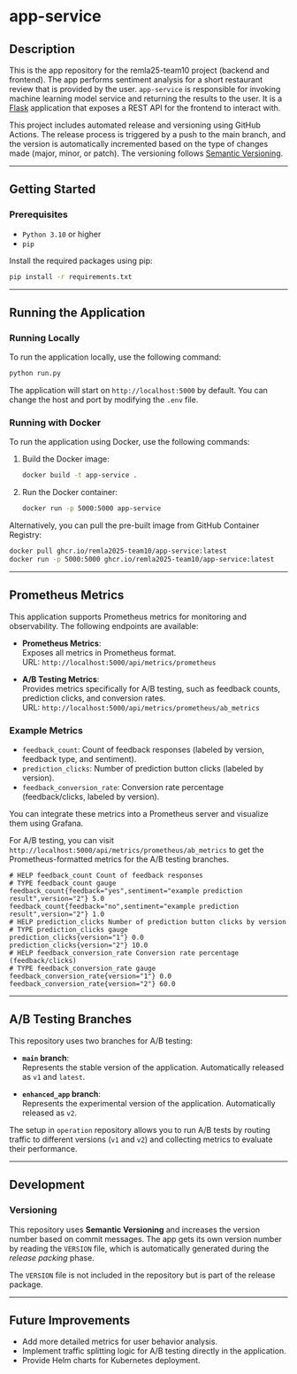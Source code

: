 # app-service

## Description

This is the app repository for the remla25-team10 project (backend and frontend). The app performs sentiment analysis for a short restaurant review that is provided by the user. `app-service` is responsible for invoking machine learning model service and returning the results to the user. It is a [Flask](https://flask.palletsprojects.com/en/stable/) application that exposes a REST API for the frontend to interact with.

This project includes automated release and versioning using GitHub Actions. The release process is triggered by a push to the main branch, and the version is automatically incremented based on the type of changes made (major, minor, or patch). The versioning follows [Semantic Versioning](https://semver.org/).

---

## Getting Started

### Prerequisites

- `Python 3.10` or higher
- `pip`

Install the required packages using pip:

```bash
pip install -r requirements.txt
```

---

## Running the Application

### Running Locally

To run the application locally, use the following command:

```bash
python run.py
```

The application will start on `http://localhost:5000` by default. You can change the host and port by modifying the `.env` file.

### Running with Docker

To run the application using Docker, use the following commands:

1. Build the Docker image:
   ```bash
   docker build -t app-service .
   ```

2. Run the Docker container:
   ```bash
   docker run -p 5000:5000 app-service
   ```

Alternatively, you can pull the pre-built image from GitHub Container Registry:

```bash
docker pull ghcr.io/remla2025-team10/app-service:latest
docker run -p 5000:5000 ghcr.io/remla2025-team10/app-service:latest
```

---

## Prometheus Metrics

This application supports Prometheus metrics for monitoring and observability. The following endpoints are available:

- **Prometheus Metrics**:  
  Exposes all metrics in Prometheus format.  
  URL: `http://localhost:5000/api/metrics/prometheus`

- **A/B Testing Metrics**:  
  Provides metrics specifically for A/B testing, such as feedback counts, prediction clicks, and conversion rates.  
  URL: `http://localhost:5000/api/metrics/prometheus/ab_metrics`

### Example Metrics

- `feedback_count`: Count of feedback responses (labeled by version, feedback type, and sentiment).
- `prediction_clicks`: Number of prediction button clicks (labeled by version).
- `feedback_conversion_rate`: Conversion rate percentage (feedback/clicks, labeled by version).

You can integrate these metrics into a Prometheus server and visualize them using Grafana.

For A/B testing, you can visit `http://localhost:5000/api/metrics/prometheus/ab_metrics` to get the Prometheus-formatted metrics for the A/B testing branches.

```text
# HELP feedback_count Count of feedback responses
# TYPE feedback_count gauge
feedback_count{feedback="yes",sentiment="example prediction result",version="2"} 5.0
feedback_count{feedback="no",sentiment="example prediction result",version="2"} 1.0
# HELP prediction_clicks Number of prediction button clicks by version
# TYPE prediction_clicks gauge
prediction_clicks{version="1"} 0.0
prediction_clicks{version="2"} 10.0
# HELP feedback_conversion_rate Conversion rate percentage (feedback/clicks)
# TYPE feedback_conversion_rate gauge
feedback_conversion_rate{version="1"} 0.0
feedback_conversion_rate{version="2"} 60.0
```

---

## A/B Testing Branches

This repository uses two branches for A/B testing:

- **`main` branch**:  
  Represents the stable version of the application. Automatically released as `v1` and `latest`.

- **`enhanced_app` branch**:  
  Represents the experimental version of the application. Automatically released as `v2`.

The setup in `operation` repository allows you to run A/B tests by routing traffic to different versions (`v1` and `v2`) and collecting metrics to evaluate their performance.

---

## Development

### Versioning

This repository uses **Semantic Versioning** and increases the version number based on commit messages. The app gets its own version number by reading the `VERSION` file, which is automatically generated during the _release packing_ phase. 

The `VERSION` file is not included in the repository but is part of the release package.

---

## Future Improvements

- Add more detailed metrics for user behavior analysis.
- Implement traffic splitting logic for A/B testing directly in the application.
- Provide Helm charts for Kubernetes deployment.

